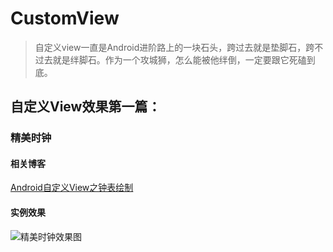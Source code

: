 # CustomView

> 自定义view一直是Android进阶路上的一块石头，跨过去就是垫脚石，跨不过去就是绊脚石。作为一个攻城狮，怎么能被他绊倒，一定要跟它死磕到底。

## 自定义View效果第一篇：

### 精美时钟

#### 相关博客

[Android自定义View之钟表绘制](https://blog.csdn.net/sinat_36668731/article/details/81032530)


#### 实例效果

![精美时钟效果图](https://github.com/Jmengfei/CustomView/tree/master/image/CustomView_01.gif)
